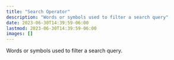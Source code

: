 ```yaml
---
title: "Search Operator"
description: "Words or symbols used to filter a search query"
date: 2023-06-30T14:39:59-06:00
lastmod: 2023-06-30T14:39:59-06:00
images: []
---
```


Words or symbols used to filter a search query.
